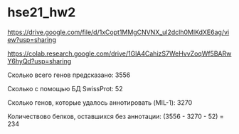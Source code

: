 # hse21_hw2

https://drive.google.com/file/d/1xCopt1MMgCNVNX_ul2dclh0MlKdXE6ag/view?usp=sharing

https://colab.research.google.com/drive/1GlA4CahizS7WeHvvZoqWf5BARwY6hyQd?usp=sharing


Сколько всего генов предсказано: 3556

Сколько с помощью БД SwissProt: 52

Сколько генов, которые удалось аннотировать (MIL-1): 3270

Количествово белков, оставшихся без аннотации: (3556 - 3270 - 52) = 234
